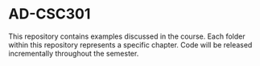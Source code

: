 # AD-CSC301
This repository contains examples discussed in the course. Each folder within this repository represents a specific chapter. Code will be released incrementally throughout the semester.
